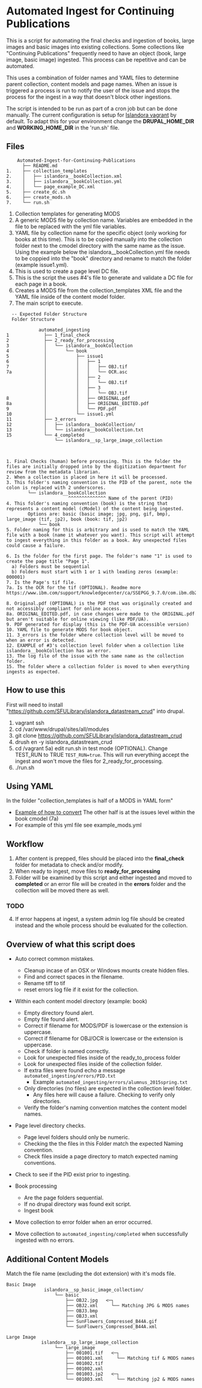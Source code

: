 # Automated Ingest for Continuing Publications
This is a script for automating the final checks and ingestion of books, large images and basic images into existing collections. Some collections like "Continuing Publications" frequently need to have an object (book, large image, basic image) ingested. This process can be repetitive and can be automated.

This uses a combination of folder names and YAML files to determine parent collection, content models and page names. When an issue is triggered a process is run to notify the user of the issue and stops the process for the ingest in a way that doesn't block other ingestions.

The script is intended to be run as part of a cron job but can be done manually. The current configuration is setup for [Islandora vagrant](https://github.com/Islandora-Labs/islandora_vagrant) by default. To adapt this for your environment change the __DRUPAL_HOME_DIR__ and __WORKING_HOME_DIR__ in the 'run.sh' file.


## Files
```shell
    Automated-Ingest-for-Continuing-Publications
      ├── README.md
1.    ├── collection_templates
2.    │   ├── islandora__bookCollection.xml
3.    │   ├── islandora__bookCollection.yml
4.    │   └── page_example_DC.xml
5.    ├── create_dc.sh
6.    ├── create_mods.sh
7.    └── run.sh
```

1. Collection templates for generating MODS
2. A generic MODS file by collection name. Variables are embedded in the file to be replaced with the yml file variables.
3. YAML file by collection name for the specific object (only working for books at this time). This is to be copied manually into the collection folder next to the cmodel directory with the same name as the issue. Using the example below the islandora__bookCollection.yml file needs to be coppied into the "book" directory and rename to match the folder (example issue1.yml).
4. This is used to create a page level DC file.
5. This is the script the uses #4's file to generate and validate a DC file for each page in a book.
6. Creates a MODS file from the collection_templates XML file and the YAML file inside of the content model folder.
7. The main script to execute.


```
  -- Expected Folder Structure
  Folder Structure

            automated_ingesting
1             ├── 1_final_check
2             ├── 2_ready_for_processing
3             │   └── islandora__bookCollection
4             │       └── book
5             │           ├── issue1
6             │           │   ├── 1
7             │           │   │   ├── OBJ.tif
7a            │           │   │   └── OCR.asc
              │           │   ├── 2
              │           │   │   └── OBJ.tif
              │           │   ├── 3
              │           │   │   └── OBJ.tif
8             │           │   ├── ORIGINAL.pdf
8a            │           │   ├── ORIGINAL_EDITED.pdf
9             │           │   └── PDF.pdf
10            │           └── issue1.yml
11            ├── 3_errors
12            │   ├── islandora__bookCollection/
13            │   └── islandora__bookCollection.txt
15            └── 4_completed
                  └── islandora__sp_large_image_collection



1. Final Checks (human) before processing. This is the folder the files are initially dropped into by the digitization department for review from the metadata librarian.
2. When a collection is placed in here it will be processed.
3. This folder's naming convention is the PID of the parent, note the colon is replaced with 2 underscores.
        └── islandora__bookCollection
                       ^^^^^^^^^^^^^^ Name of the parent (PID)
4. This folder's naming convention (book) is the string that represents a content model (cModel) of the content being ingested.
        Options are: basic (basic image; jpg, png, gif, bmp), large_image (tif, jp2), book (book: tif, jp2)
            └── book
5. Folder naming for this is arbitrary and is used to match the YAML file with a book (name it whatever you want). This script will attempt to ingest everything in this folder as a book. Any unexpected files could cause a failure.

6. Is the folder for the first page. The folder's name "1" is used to create the page title "Page 1".
  a) Folders must be sequential
  b) Folders must start with 1 or 1 with leading zeros (example: 000001)
7. Is the Page's tif file.
7a. Is the OCR for the tif (OPTIONAL). Readme more https://www.ibm.com/support/knowledgecenter/ca/SSEPGG_9.7.0/com.ibm.db2.luw.admin.dm.doc/doc/r0004663.html

8. Original.pdf (OPTIONAL) is the PDF that was originally created and not accessibly compliant for online access.
8a. ORIGINAL_EDITED.pdf, in case changes were made to the ORIGINAL.pdf but aren't suitable for online viewing (like PDF/UA).
9. PDF generated for display (this is the PDF-UA accessible version)
10. YAML file to generate MODS for book object.
11. 3_errors is the folder where collection level will be moved to when an error is detected.
12. EXAMPLE of #3's collection level folder when a collection like islandora__bookCollection has an error.
13. The log file of the issue with the same name as the collection folder.
15. The folder where a collection folder is moved to when everything ingests as expected.

```
## How to use this
First will need to install "https://github.com/SFULibrary/islandora_datastream_crud" into drupal.
1) vagrant ssh
2) cd /var/www/drupal/sites/all/modules
3) git clone https://github.com/SFULibrary/islandora_datastream_crud
4) drush en -y islandora_datastream_crud
5) cd /vagrant
5a) edit run.sh in test mode (OPTIONAL). Change TEST_RUN to TRUE `TEST_RUN=true`. This will run everything accept the ingest and won't move the files for 2_ready_for_processing.
6) ./run.sh

## Using YAML
In the folder "collection_templates is half of a MODS in YAML form"
  * [Example of how to convert](https://codebeautify.org/yaml-to-json-xml-csv)
The other half is at the issues level within the book cmodel (7a)
  * For example of this yml file see example_mods.yml

## Workflow
1) After content is prepped, files should be placed into the __final_check__ folder for metadata to check and/or modify.
2) When ready to ingest, move files to __ready_for_processing__
3) Folder will be examined by this script and either ingested and moved to __completed__ or an error file will be created in the __errors__ folder and the collection will be moved there as well.

### TODO
4) If error happens at ingest, a system admin log file should be created instead and the whole process should be evaluated for the collection.

## Overview of what this script does
- Auto correct common mistakes.
  - Cleanup incase of an OSX or Windows mounts create hidden files.
  - Find and correct spaces in the filename.
  - Rename tiff to tif
  - reset errors log file if it exist for the collection.

- Within each content model directory (example: book)
  - Empty directory found alert.
  - Empty file found alert.
  - Correct if filename for MODS/PDF is lowercase or the extension is uppercase.
  - Correct if filename for OBJ/OCR is lowercase or the extension is uppercase.
  - Check if folder is named correctly.
  - Look for unexpected files inside of the ready_to_process folder
  - Look for unexpected files inside of the collection folder.
  - If extra files were found echo a message `automated_ingesting/errors/PID.txt`
    - Example `automated_ingesting/errors/alumnus_2015spring.txt`
  - Only directories (no files) are expected in the collection level folder.
    - Any files here will cause a failure. Checking to verify only directories.
  - Verify the folder's naming convention matches the content model names.

- Page level directory checks.
  - Page level folders should only be numeric.
  - Checking the the files in this Folder match the expected Naming convention.
  - Check files inside a page directory to match expected naming conventions.

- Check to see if the PID exist prior to ingesting.
- Book processing
  - Are the page folders sequential.
  - If no drupal directory was found exit script.
  - Ingest book

- Move collection to error folder when an error occurred.
- Move collection to `automated_ingesting/completed` when successfully ingested with no errors.

## Additional Content Models
Match the file name (excluding the dot extension) with it's mods file.
```
Basic Image
              islandora__sp_basic_image_collection/
                  └── basic
                      ├── OBJ2.jpg   <─┐
                      ├── OBJ2.xml     └── Matching JPG & MODS names
                      ├── OBJ3.bmp
                      ├── OBJ3.xml
                      ├── SunFlowers_Compressed_B44A.gif
                      └── SunFlowers_Compressed_B44A.xml

Large Image
             islandora__sp_large_image_collection
                  └── large_image
                      ├── 001001.tif   <─┐
                      ├── 001001.xml     └── Matching tif & MODS names
                      ├── 001002.tif
                      ├── 001002.xml
                      ├── 001003.jp2   <─┐
                      └── 001003.xml     └── Matching jp2 & MODS names
```
